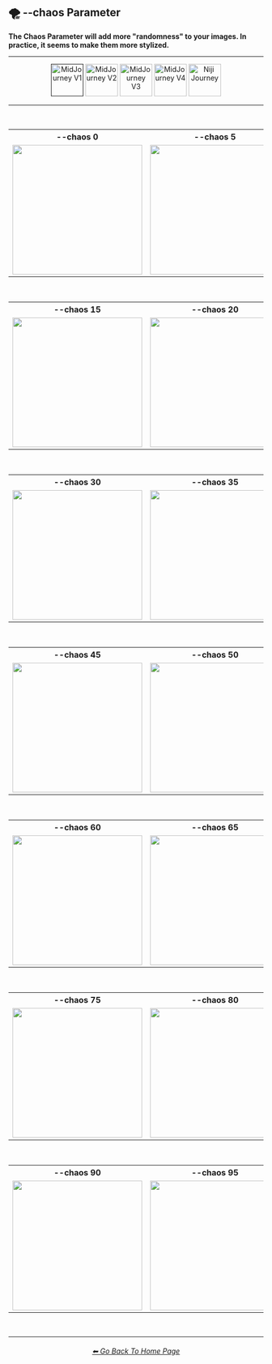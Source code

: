 <h2>🌪 --chaos Parameter</h2>
<b>The Chaos Parameter will add more "randomness" to your images. In practice, it seems to make them more stylized.</b>
<br>

<hr><!--------------->

<div align="center">

[<img src="/Images/Repo_Parts/Buttons/Version_Buttons/button_version_V1_active.webp?raw=true" alt="MidJourney V1" height="64" />]()
[<img src="/Images/Repo_Parts/Buttons/Version_Buttons/button_version_V2_inactive.webp?raw=true" alt="MidJourney V2" height="64" />](/Pages/MJ_V2/Comparison_Pages/Parameters/Chaos_Comparison.md)
[<img src="/Images/Repo_Parts/Buttons/Version_Buttons/button_version_V3_inactive.webp?raw=true" alt="MidJourney V3" height="64" />](/Pages/MJ_V3/Comparison_Pages/Parameters/Chaos_Comparison.md)
[<img src="/Images/Repo_Parts/Buttons/Version_Buttons/button_version_V4_inactive.webp?raw=true" alt="MidJourney V4" height="64" />](/Pages/MJ_V4/Comparison_Pages/Parameters/Chaos_Comparison/Chaos_Comparison.md)
[<img src="/Images/Repo_Parts/Buttons/Version_Buttons/button_version_niji_inactive_full.webp?raw=true" alt="Niji Journey" height="64" />](/Pages/Niji_Journey/Comparison_Pages/Parameters/Chaos_Comparison.md)

</div>

<hr>
<br>

<div align="center">

<table>
    <tr align=center valign=middle>
        <th>--chaos 0</th>
        <th>--chaos 5</th>
        <th>--chaos 10</th>
    </tr>
    <tr align=center valign=middle>
        <td>
            <img src="/Images/MJ_V1/Comparison_Page_Images/Chaos_Comparison/sphere_chaos_0.png?raw=true" width="256" />
        </td>
        <td>
            <img src="/Images/MJ_V1/Comparison_Page_Images/Chaos_Comparison/sphere_chaos_5.png?raw=true" width="256" />
        </td>
        <td>
            <img src="/Images/MJ_V1/Comparison_Page_Images/Chaos_Comparison/sphere_chaos_10.png?raw=true" width="256" />
        </td>
    </tr>
</table>

<br>

<table>
    <tr align=center valign=middle>
        <th>--chaos 15</th>
        <th>--chaos 20</th>
        <th>--chaos 25</th>
    </tr>
    <tr align=center valign=middle>
        <td>
            <img src="/Images/MJ_V1/Comparison_Page_Images/Chaos_Comparison/sphere_chaos_15.png?raw=true" width="256" />
        </td>
        <td>
            <img src="/Images/MJ_V1/Comparison_Page_Images/Chaos_Comparison/sphere_chaos_20.png?raw=true" width="256" />
        </td>
        <td>
            <img src="/Images/MJ_V1/Comparison_Page_Images/Chaos_Comparison/sphere_chaos_25.png?raw=true" width="256" />
        </td>
    </tr>
</table>

<br>

<table>
    <tr align=center valign=middle>
        <th>--chaos 30</th>
        <th>--chaos 35</th>
        <th>--chaos 40</th>
    </tr>
    <tr align=center valign=middle>
        <td>
            <img src="/Images/MJ_V1/Comparison_Page_Images/Chaos_Comparison/sphere_chaos_30.png?raw=true" width="256" />
        </td>
        <td>
            <img src="/Images/MJ_V1/Comparison_Page_Images/Chaos_Comparison/sphere_chaos_35.png?raw=true" width="256" />
        </td>
        <td>
            <img src="/Images/MJ_V1/Comparison_Page_Images/Chaos_Comparison/sphere_chaos_40.png?raw=true" width="256" />
        </td>
    </tr>
</table>

<br>

<table>
    <tr align=center valign=middle>
        <th>--chaos 45</th>
        <th>--chaos 50</th>
        <th>--chaos 55</th>
    </tr>
    <tr align=center valign=middle>
        <td>
            <img src="/Images/MJ_V1/Comparison_Page_Images/Chaos_Comparison/sphere_chaos_45.png?raw=true" width="256" />
        </td>
        <td>
            <img src="/Images/MJ_V1/Comparison_Page_Images/Chaos_Comparison/sphere_chaos_50.png?raw=true" width="256" />
        </td>
        <td>
            <img src="/Images/MJ_V1/Comparison_Page_Images/Chaos_Comparison/sphere_chaos_55.png?raw=true" width="256" />
        </td>
    </tr>
</table>

<br>

<table>
    <tr align=center valign=middle>
        <th>--chaos 60</th>
        <th>--chaos 65</th>
        <th>--chaos 70</th>
    </tr>
    <tr align=center valign=middle>
        <td>
            <img src="/Images/MJ_V1/Comparison_Page_Images/Chaos_Comparison/sphere_chaos_60.png?raw=true" width="256" />
        </td>
        <td>
            <img src="/Images/MJ_V1/Comparison_Page_Images/Chaos_Comparison/sphere_chaos_65.png?raw=true" width="256" />
        </td>
        <td>
            <img src="/Images/MJ_V1/Comparison_Page_Images/Chaos_Comparison/sphere_chaos_70.png?raw=true" width="256" />
        </td>
    </tr>
</table>

<br>

<table>
    <tr align=center valign=middle>
        <th>--chaos 75</th>
        <th>--chaos 80</th>
        <th>--chaos 85</th>
    </tr>
    <tr align=center valign=middle>
        <td>
            <img src="/Images/MJ_V1/Comparison_Page_Images/Chaos_Comparison/sphere_chaos_75.png?raw=true" width="256" />
        </td>
        <td>
            <img src="/Images/MJ_V1/Comparison_Page_Images/Chaos_Comparison/sphere_chaos_80.png?raw=true" width="256" />
        </td>
        <td>
            <img src="/Images/MJ_V1/Comparison_Page_Images/Chaos_Comparison/sphere_chaos_85.png?raw=true" width="256" />
        </td>
    </tr>
</table>

<br>

<table>
    <tr align=center valign=middle>
        <th>--chaos 90</th>
        <th>--chaos 95</th>
        <th>--chaos 100</th>
    </tr>
    <tr align=center valign=middle>
        <td>
            <img src="/Images/MJ_V1/Comparison_Page_Images/Chaos_Comparison/sphere_chaos_90.png?raw=true" width="256" />
        </td>
        <td>
            <img src="/Images/MJ_V1/Comparison_Page_Images/Chaos_Comparison/sphere_chaos_95.png?raw=true" width="256" />
        </td>
        <td>
            <img src="/Images/MJ_V1/Comparison_Page_Images/Chaos_Comparison/sphere_chaos_100.png?raw=true" width="256" />
        </td>
    </tr>
</table>

</div>

<br>

<hr><!--------------->
<div align="center">
<h6><a href="https://github.com/willwulfken/MidJourney-Styles-and-Keywords-Reference/blob/main/README.md">⬅ Go Back To Home Page</a></h6>
</div>
